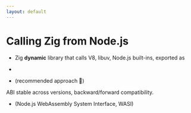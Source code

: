 ```yaml
---
layout: default
---
```

# Calling Zig from Node.js

- Zig **dynamic** library that calls V8, libuv, Node.js built-ins, exported as <Anchor href="https://nodejs.org/api/addons.html" text="C++ addon" />

- <Anchor href="https://github.com/nodejs/nan" text ="Native Abstractions for Node.js (nan)" />

- <Anchor href="https://nodejs.org/api/n-api.html" text="Node-API (formerly known as N-API)" /> (recommended approach 🥇)

ABI stable across versions, backward/forward compatibility.

- <Anchor href="https://nodejs.org/api/wasi.html" text="lib/wasi.js" /> (Node.js WebAssembly System Interface, WASI)

<!--
🥇 👍
There are three options for implementing addons: Node-API, nan, or direct use of internal V8, libuv, and Node.js libraries. Unless there is a need for direct access to functionality which is not exposed by Node-API, use Node-API. Refer to C/C++ addons with Node-API for more information on Node-API.

Although Node-API provides an ABI stability guarantee, other parts of Node.js do not, and any external libraries used from the addon may not.

Node-API is backward and forward compatible.

A native addon author can take advantage of the N-API forward compatibility guarantee by ensuring that the addon makes use only of APIs defined in node_api.h and data structures and constants defined in node_api_types.h.
-->
